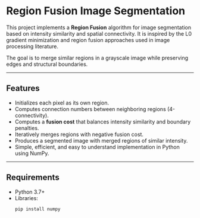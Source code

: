 # Region Fusion Image Segmentation

This project implements a **Region Fusion** algorithm for image segmentation based on intensity similarity and spatial connectivity. It is inspired by the L0 gradient minimization and region fusion approaches used in image processing literature.

The goal is to merge similar regions in a grayscale image while preserving edges and structural boundaries.

---

## Features

- Initializes each pixel as its own region.
- Computes connection numbers between neighboring regions (4-connectivity).
- Computes a **fusion cost** that balances intensity similarity and boundary penalties.
- Iteratively merges regions with negative fusion cost.
- Produces a segmented image with merged regions of similar intensity.
- Simple, efficient, and easy to understand implementation in Python using NumPy.

---

## Requirements

- Python 3.7+
- Libraries:
  ```bash
  pip install numpy
